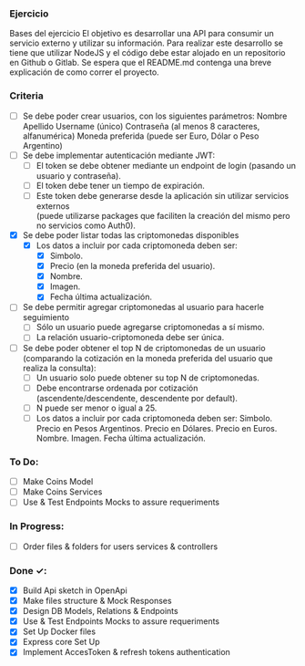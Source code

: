 ### Ejercicio

Bases del ejercicio
El objetivo es desarrollar una API para consumir un servicio externo y utilizar su
información. Para realizar este desarrollo se tiene que utilizar NodeJS y el código
debe estar alojado en un repositorio en Github o Gitlab.
Se espera que el README.md contenga una breve explicación de como correr el
proyecto.

### Criteria

- [ ] Se debe poder crear usuarios, con los siguientes parámetros:
      Nombre
      Apellido
      Username (único)
      Contraseña (al menos 8 caracteres, alfanumérica)
      Moneda preferida (puede ser Euro, Dólar o Peso Argentino)
- [ ] Se debe implementar autenticación mediante JWT:
  - [ ] El token se debe obtener mediante un endpoint de login (pasando un usuario y contraseña).
  - [ ] El token debe tener un tiempo de expiración.
  - [ ] Este token debe generarse desde la aplicación sin utilizar servicios externos <br /> (puede utilizarse packages que faciliten la creación del mismo pero no servicios como Auth0).
- [x] Se debe poder listar todas las criptomonedas disponibles
  - [x] Los datos a incluir por cada criptomoneda deben ser:
      - [x]  Simbolo.
      - [x]  Precio (en la moneda preferida del usuario).
      - [x]  Nombre.
      - [x]  Imagen.
      - [x]  Fecha última actualización.
- [ ] Se debe permitir agregar criptomonedas al usuario para hacerle seguimiento
  - [ ] Sólo un usuario puede agregarse criptomonedas a sí mismo.
  - [ ] La relación usuario-criptomoneda debe ser única.
- [ ] Se debe poder obtener el top N de criptomonedas de un usuario
      (comparando la cotización en la moneda preferida del usuario que realiza la
      consulta):
  - [ ] Un usuario solo puede obtener su top N de criptomonedas.
  - [ ] Debe encontrarse ordenada por cotización (ascendente/descendente, descendente por default).
  - [ ] N puede ser menor o igual a 25.
  - [ ] Los datos a incluir por cada criptomoneda deben ser:
        Simbolo.
        Precio en Pesos Argentinos.
        Precio en Dólares.
        Precio en Euros.
        Nombre.
        Imagen.
        Fecha última actualización.

### To Do:

- [ ] Make Coins Model 
- [ ] Make Coins Services 
- [ ] Use & Test Endpoints Mocks to assure requeriments

### In Progress:

- [ ] Order files & folders for users services & controllers

### Done ✓:

- [x] Build Api sketch in OpenApi
- [x] Make files structure & Mock Responses
- [x] Design DB Models, Relations & Endpoints
- [x] Use & Test Endpoints Mocks to assure requeriments
- [x] Set Up Docker files
- [x] Express core Set Up
- [x] Implement AccesToken & refresh tokens authentication
